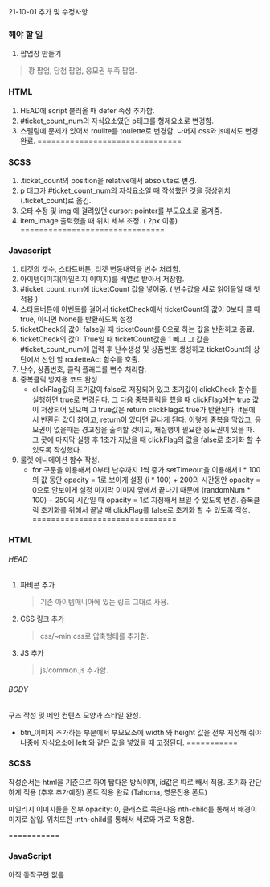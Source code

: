21-10-01 추가 및 수정사항

### 해야 할 일
1. 팝업창 만들기
  > 꽝 팝업, 당첨 팝업, 응모권 부족 팝업.
  
### HTML 
1. HEAD에 script 불러올 때 defer 속성 추가함.
2. #ticket_count_num의 자식요소였던 p태그를 형제요소로 변경함.
3. 스펠링에 문제가 있어서 roullte를 toulette로 변경함. 나머지 css와 js에서도 변경 완료.
===============================
### SCSS
1. .ticket_count의 position을 relative에서 absolute로 변경.
2. p 태그가 #ticket_count_num의 자식요소일 때 작성했던 것을 정상위치(.ticket_count)로 옮김.
3. 오타 수정 및 img 에 걸려있던 cursor: pointer를 부모요소로 옮겨줌.
4. item_image 출력했을 때 위치 세부 조정. ( 2px 이동)
===============================
### Javascript
1. 티켓의 갯수, 스타트버튼, 티켓 변동내역을 변수 처리함.
2. 아이템이미지(마일리지 이미지)를 배열로 받아서 저장함.
3. #ticket_count_num에 ticketCount 값을 넣어줌. ( 변수값을 새로 읽어들일 때 첫 적용 )
4. 스타트버튼에 이벤트를 걸어서 ticketCheck에서 ticketCount의 값이 0보다 클 때 true, 아니면 None를 반환하도록 설정
5. ticketCheck의 값이 false일 때 ticketCount를 0으로 하는 값을 반환하고 종료.
6. ticketCheck의 값이 True일 때 ticketCount값을 1 빼고 그 값을 #ticket_count_num에 입력 후 난수생성 및 상품번호 생성하고 ticketCount와 상단에서 선언 할 rouletteAct 함수를 호출.
7. 난수, 상품번호, 클릭 플래그를 변수 처리함.
8. 중복클릭 방지용 코드 완성
    - clickFlag값의 초기값이 false로 저장되어 있고 초기값이 clickCheck 함수를 실행하면 true로 변경된다.
    그 다음 중복클릭을 했을 때 clickFlag에는 true 값이 저장되어 있으며 그 true값은 return clickFlag로 true가 반환된다.
    if문에서 반환된 값이 참이고, return이 있다면 끝나게 된다.
    이렇게 중복을 막았고, 응모권이 없을때는 경고창을 출력할 것이고,
    재실행이 필요한 응모권이 있을 때. 그 곳에 마지막 실행 후 1초가 지났을 때 clickFlag의 값을 false로 초기화 할 수 있도록 작성했다.
9. 룰렛 애니메이션 함수 작성.
    - for 구문을 이용해서 0부터 난수까지 1씩 증가
    setTimeout을 이용해서 i * 100의 값 동안 opacity = 1로 보이게 설정
    (i * 100) + 200의 시간동안 opacity = 0으로 안보이게 설정
    마지막 이미지 앞에서 끝나기 때문에 (randomNum * 100) + 250의 시간일 때 opacity = 1로 지정해서 보일 수 있도록 변경.
    중복클릭 초기화를 위해서 끝날 때 clickFlag를 false로 초기화 할 수 있도록 작성.
===============================
### HTML

###### HEAD
1. 파비콘 추가
	> 기존 아이템매니아에 있는 링크 그대로 사용.
2. CSS 링크 추가
	> css/~min.css로 압축형태를 추가함.
3. JS 추가
	> js/common.js 추가함.
###### BODY
구조 작성 및 메인 컨텐츠 모양과 스타일 완성.

* btn_이미지 추가하는 부분에서 부모요소에 width 와 height 값을 전부 지정해 줘야 나중에 자식요소에 left 와 같은 값을 넣었을 때 고정된다.
===========
### SCSS

작성순서는 html을 기준으로 하여 탑다운 방식이며,
id값은 따로 빼서 적용.
초기화 간단하게 적용 (추후 추가예정)
폰트 적용 완료 (Tahoma, 영문전용 폰트)

마일리지 이미지들을 전부 opacity: 0, 클래스로 묶은다음 nth-child를 통해서 배경이미지로 삽입. 위치또한 :nth-child를 통해서 세로와 가로 적용함.

===========
### JavaScript

아직 동작구현 없음

